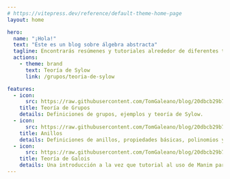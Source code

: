 ```yaml
---
# https://vitepress.dev/reference/default-theme-home-page
layout: home

hero:
  name: "¡Hola!"
  text: "Este es un blog sobre álgebra abstracta"
  tagline: Encontrarás resúmenes y tutoriales alrededor de diferentes temas.
  actions:
    - theme: brand
      text: Teoría de Sylow
      link: /grupos/teoria-de-sylow

features:
  - icon:
      src: https://raw.githubusercontent.com/TomGaleano/blog/20dbcb29b7b9d98a6f05015d0c9a1c20c2d3b6fd/resources/groups-icon.svg
    title: Teoría de Grupos
    details: Definiciones de grupos, ejemplos y teoría de Sylow.
  - icon:
      src: https://raw.githubusercontent.com/TomGaleano/blog/20dbcb29b7b9d98a6f05015d0c9a1c20c2d3b6fd/resources/rings-icon.svg
    title: Anillos
    details: Definiciones de anillos, propiedades básicas, polinomios y ejercicios.
  - icon:
      src: https://raw.githubusercontent.com/TomGaleano/blog/20dbcb29b7b9d98a6f05015d0c9a1c20c2d3b6fd/resources/galois-icon.svg
    title: Teoría de Galois
    details: Una introducción a la vez que tutorial al uso de Manim para crear videos de matemáticas.
---
```



